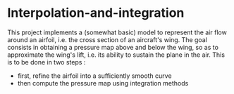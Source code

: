 # Interpolation-and-integration

This project implements a (somewhat basic) model to represent the air flow around an airfoil, 
i.e. the cross section of an aircraft's wing. The goal consists in obtaining a pressure map above and below the wing, 
so as to approximate the wing's lift, i.e. its ability to sustain the plane in the air. 
This is to be done in two steps : 
- first, refine the airfoil into a sufficiently smooth curve 
- then compute the pressure map using integration methods
